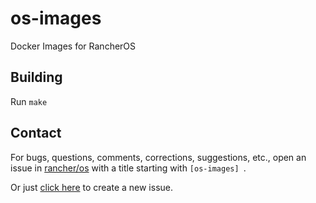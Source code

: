 # os-images
Docker Images for RancherOS

## Building

Run `make`

## Contact
For bugs, questions, comments, corrections, suggestions, etc., open an issue in
 [rancher/os](//github.com/rancher/os/issues) with a title starting with `[os-images] `.

Or just [click here](//github.com/rancher/os/issues/new?title=%5Bos-images%5D%20) to create a new issue.

